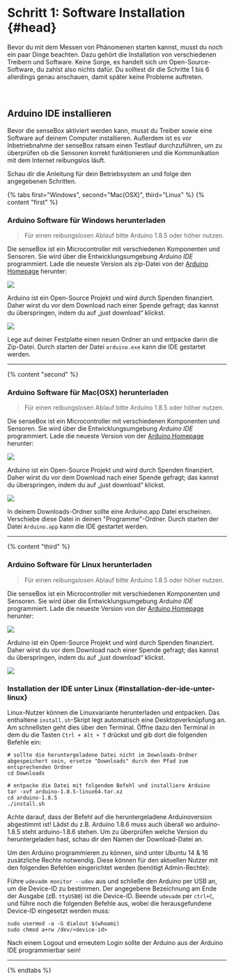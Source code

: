 
# Schritt 1: Software Installation {#head}
 <div class="description">Bevor du mit dem Messen von Phänomenen starten kannst, musst du noch ein paar Dinge beachten. Dazu gehört die Installation von verschiedenen Treibern und Software. Keine Sorge, es handelt sich um Open-Source-Software, du zahlst also nichts dafür. Du solltest dir die Schritte 1 bis 6 allerdings genau anschauen, damit später keine Probleme auftreten. </div>
<div class="line">
    <br>
    <br>
</div>

## Arduino IDE installieren

Bevor die senseBox aktiviert werden kann, musst du Treiber sowie eine Software auf deinem Computer installieren. Außerdem ist es vor Inbetriebnahme der senseBox ratsam einen Testlauf durchzuführen, um zu überprüfen ob die Sensoren korrekt funktionieren und die Kommunikation mit dem Internet reibungslos läuft.

Schau dir die Anleitung für dein Betriebsystem an und folge den angegebenen Schritten.

{% tabs first="Windows", second="Mac(OSX)", third="Linux" %}
{% content "first" %}
### Arduino Software für Windows herunterladen

> Für einen reibungslosen Ablauf bitte Arduino 1.8.5 oder höher nutzen.


Die senseBox ist ein Microcontroller mit verschiedenen Komponenten und Sensoren. Sie wird über die Entwicklungsumgebung _Arduino IDE_ programmiert. Lade die neueste Version als zip-Datei von der [Arduino Homepage](https://www.arduino.cc/en/main/software) herunter:

![](https://github.com/sensebox/books-v2/blob/edu/pictures/software-install/arduino-windows-view.png?raw=true)

Arduino ist ein Open-Source Projekt und wird durch Spenden finanziert. Daher wirst du vor dem Download nach einer Spende gefragt; das kannst du überspringen, indem du auf „just download“ klickst.

![](https://github.com/sensebox/books-v2/blob/edu/pictures/software-install/arduino-just-download.png?raw=true)

Lege auf deiner Festplatte einen neuen Ordner an und entpacke darin die Zip-Datei. Durch starten der Datei `arduino.exe` kann die IDE gestartet werden.  
__________

{% content "second" %}

### Arduino Software für Mac(OSX) herunterladen

> Für einen reibungslosen Ablauf bitte Arduino 1.8.5 oder höher nutzen.

Die senseBox ist ein Microcontroller mit verschiedenen Komponenten und Sensoren. Sie wird über die Entwicklungsumgebung _Arduino IDE_ programmiert. Lade die neueste Version von der [Arduino Homepage](https://www.arduino.cc/en/main/software) herunter:

![](https://github.com/sensebox/books-v2/blob/edu/pictures/software-install/arduino-mac-view.png?raw=true)

Arduino ist ein Open-Source Projekt und wird durch Spenden finanziert. Daher wirst du vor dem Download nach einer Spende gefragt; das kannst du überspringen, indem du auf „just download“ klickst.

![](https://github.com/sensebox/books-v2/blob/edu/pictures/software-install/arduino-just-download.png?raw=true)

In deinem Downloads-Ordner sollte eine Arduino.app Datei erscheinen. Verschiebe diese Datei in deinen "Programme"-Ordner. Durch starten der Datei `Arduino.app` kann die IDE gestartet werden. 
___________________


{% content "third" %}

### Arduino Software für Linux herunterladen

> Für einen reibungslosen Ablauf bitte Arduino 1.8.5 oder höher nutzen.

Die senseBox ist ein Microcontroller mit verschiedenen Komponenten und Sensoren. Sie wird über die Entwicklungsumgebung _Arduino IDE_ programmiert. Lade die neueste Version von der [Arduino Homepage](https://www.arduino.cc/en/main/software) herunter:

![](https://github.com/sensebox/books-v2/blob/edu/pictures/software-install/arduino-linux-view.png?raw=true)

Arduino ist ein Open-Source Projekt und wird durch Spenden finanziert. Daher wirst du vor dem Download nach einer Spende gefragt; das kannst du überspringen, indem du auf „just download“ klickst.

![](https://github.com/sensebox/books-v2/blob/edu/pictures/software-install/arduino-just-download.png?raw=true)
### Installation der IDE unter Linux {#installation-der-ide-unter-linux}

Linux-Nutzer können die Linuxvariante herunterladen und entpacken. Das enthaltene `install.sh`-Skript legt automatisch eine Desktopverknüpfung an. Am schnellsten geht dies über den Terminal. Öffne dazu den Terminal in dem du die Tasten `Ctrl + Alt + T` drückst und gib dort die folgenden Befehle ein:

```text
# sollte die heruntergeladene Datei nicht im Downloads-Ordner abgespeichert sein, ersetze "Downloads" durch den Pfad zum entsprechenden Ordner
cd Downloads 
```

```text
# entpacke die Datei mit folgendem Befehl und installiere Arduino
tar -xvf arduino-1.8.5-linux64.tar.xz
cd arduino-1.8.5
./install.sh
```
<div class="box_warning">
    <i class="fa fa-exclamation-circle fa-fw" aria-hidden="true" style="color: #f0ad4e"></i>
    Achte darauf, dass der Befehl auf die heruntergeladene Arduinoversion abgestimmt ist! Lädst du z.B. Arduino 1.8.6 muss auch überall wo arduino-1.8.5 steht arduino-1.8.6 stehen. Um zu überprüfen welche Version du heruntergeladen hast, schau dir den Namen der Download-Datei an.
</div>

Um den Arduino programmieren zu können, sind unter Ubuntu 14 & 16 zusätzliche Rechte notwendig. Diese können für den aktuellen Nutzer mit den folgenden Befehlen eingerichtet werden \(benötigt Admin-Rechte\):

Führe `udevadm monitor --udev` aus und schließe den Arduino per USB an, um die Device-ID zu bestimmen. Der angegebene Bezeichnung am Ende der Ausgabe \(zB. `ttyUSB0`\) ist die Device-ID. Beende `udevadm` per `ctrl+C`, und führe noch die folgenden Befehle aus, wobei die herausgefundene Device-ID eingesetzt werden muss:

```text
sudo usermod -a -G dialout $(whoami)
sudo chmod a+rw /dev/<device-id>
```

Nach einem Logout und erneutem Login sollte der Arduino aus der Arduino IDE programmierbar sein!
___________

{% endtabs %}




